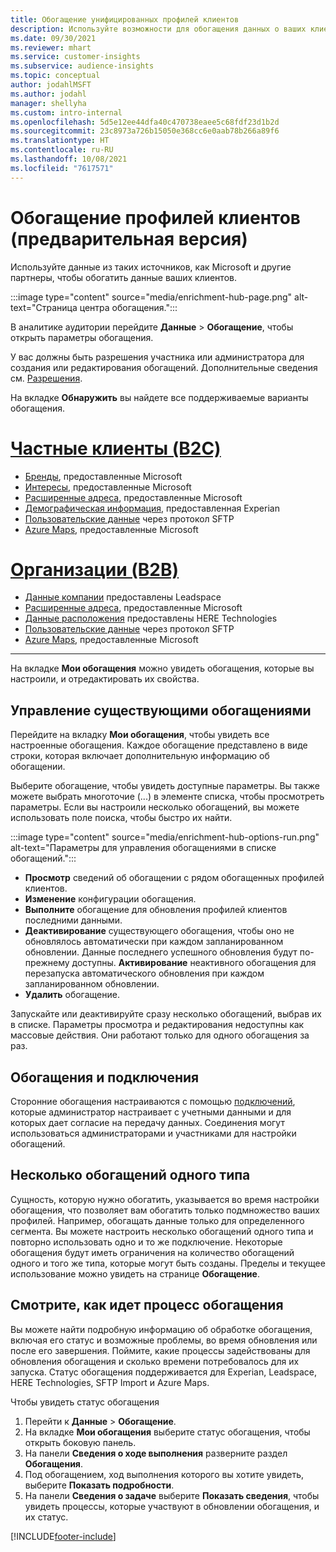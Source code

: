 ```yaml
---
title: Обогащение унифицированных профилей клиентов
description: Используйте возможности для обогащения данных о ваших клиентах.
ms.date: 09/30/2021
ms.reviewer: mhart
ms.service: customer-insights
ms.subservice: audience-insights
ms.topic: conceptual
author: jodahlMSFT
ms.author: jodahl
manager: shellyha
ms.custom: intro-internal
ms.openlocfilehash: 5d5e12ee44dfa40c470738eaee5c68fdf23d1b2d
ms.sourcegitcommit: 23c8973a726b15050e368cc6e0aab78b266a89f6
ms.translationtype: HT
ms.contentlocale: ru-RU
ms.lasthandoff: 10/08/2021
ms.locfileid: "7617571"
---
```

# <a name="enrichment-for-customer-profiles-preview"></a>Обогащение профилей клиентов (предварительная версия)

Используйте данные из таких источников, как Microsoft и другие партнеры, чтобы обогатить данные ваших клиентов.

:::image type="content" source="media/enrichment-hub-page.png" alt-text="Страница центра обогащения.":::

В аналитике аудитории перейдите **Данные** > **Обогащение**, чтобы открыть параметры обогащения.  

У вас должны быть разрешения участника или администратора для создания или редактирования обогащений. Дополнительные сведения см. [Разрешения](permissions.md).

На вкладке **Обнаружить** вы найдете все поддерживаемые варианты обогащения.

# <a name="individual-customers-b2c"></a>[Частные клиенты (B2C)](#tab/b2c)

- [Бренды](enrichment-microsoft.md), предоставленные Microsoft
- [Интересы](enrichment-microsoft.md), предоставленные Microsoft
- [Расширенные адреса](enrichment-enhanced-addresses.md), предоставленные Microsoft 
- [Демографическая информация](enrichment-experian.md), предоставленная Experian
- [Пользовательские данные](enrichment-SFTP-custom-import.md) через протокол SFTP 
- [Azure Maps](enrichment-azure-maps.md), предоставленные Microsoft

# <a name="business-accounts-b2b"></a>[Организации (B2B)](#tab/b2b)

- [Данные компании](enrichment-leadspace.md) предоставлены Leadspace
- [Расширенные адреса](enrichment-enhanced-addresses.md), предоставленные Microsoft 
- [Данные расположения](enrichment-here.md) предоставлены HERE Technologies 
- [Пользовательские данные](enrichment-SFTP-custom-import.md) через протокол SFTP 
- [Azure Maps](enrichment-azure-maps.md), предоставленные Microsoft

---

На вкладке **Мои обогащения** можно увидеть обогащения, которые вы настроили, и отредактировать их свойства.

## <a name="manage-existing-enrichments"></a>Управление существующими обогащениями

Перейдите на вкладку **Мои обогащения**, чтобы увидеть все настроенные обогащения. Каждое обогащение представлено в виде строки, которая включает дополнительную информацию об обогащении.

Выберите обогащение, чтобы увидеть доступные параметры. Вы также можете выбрать многоточие (...) в элементе списка, чтобы просмотреть параметры. Если вы настроили несколько обогащений, вы можете использовать поле поиска, чтобы быстро их найти.

:::image type="content" source="media/enrichment-hub-options-run.png" alt-text="Параметры для управления обогащениями в списке обогащений.":::

- **Просмотр** сведений об обогащении с рядом обогащенных профилей клиентов.
- **Изменение** конфигурации обогащения.
- **Выполните** обогащение для обновления профилей клиентов последними данными.
- **Деактивирование** существующего обогащения, чтобы оно не обновлялось автоматически при каждом запланированном обновлении. Данные последнего успешного обновления будут по-прежнему доступны. **Активирование** неактивного обогащения для перезапуска автоматического обновления при каждом запланированном обновлении.
- **Удалить** обогащение.

Запускайте или деактивируйте сразу несколько обогащений, выбрав их в списке. Параметры просмотра и редактирования недоступны как массовые действия. Они работают только для одного обогащения за раз.

## <a name="enrichments-and-connections"></a>Обогащения и подключения

Сторонние обогащения настраиваются с помощью [подключений](connections.md), которые администратор настраивает с учетными данными и для которых дает согласие на передачу данных. Соединения могут использоваться администраторами и участниками для настройки обогащений.  

## <a name="multiple-enrichments-of-the-same-type"></a>Несколько обогащений одного типа

Сущность, которую нужно обогатить, указывается во время настройки обогащения, что позволяет вам обогатить только подмножество ваших профилей. Например, обогащать данные только для определенного сегмента. Вы можете настроить несколько обогащений одного типа и повторно использовать одно и то же подключение. Некоторые обогащения будут иметь ограничения на количество обогащений одного и того же типа, которые могут быть созданы. Пределы и текущее использование можно увидеть на странице **Обогащение**.

## <a name="see-the-progress-of-the-enrichment-process"></a>Смотрите, как идет процесс обогащения

Вы можете найти подробную информацию об обработке обогащения, включая его статус и возможные проблемы, во время обновления или после его завершения. Поймите, какие процессы задействованы для обновления обогащения и сколько времени потребовалось для их запуска. Статус обогащения поддерживается для Experian, Leadspace, HERE Technologies, SFTP Import и Azure Maps.

Чтобы увидеть статус обогащения

1. Перейти к **Данные** > **Обогащение**. 
1. На вкладке **Мои обогащения** выберите статус обогащения, чтобы открыть боковую панель. 
1. На панели **Сведения о ходе выполнения** разверните раздел **Обогащения**. 
1. Под обогащением, ход выполнения которого вы хотите увидеть, выберите **Показать подробности**. 
1. На панели **Сведения о задаче** выберите **Показать сведения**, чтобы увидеть процессы, которые участвуют в обновлении обогащения, и их статус. 

[!INCLUDE[footer-include](../includes/footer-banner.md)]
